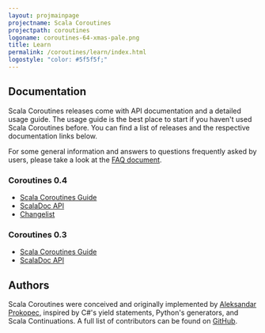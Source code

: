 ```yaml
---
layout: projmainpage
projectname: Scala Coroutines
projectpath: coroutines
logoname: coroutines-64-xmas-pale.png
title: Learn
permalink: /coroutines/learn/index.html
logostyle: "color: #5f5f5f;"
---
```



## Documentation

Scala Coroutines releases come with API documentation and a detailed usage guide.
The usage guide is the best place to start if you haven't used Scala Coroutines before.
You can find a list of releases and the respective documentation links below.

For some general information and answers to questions frequently asked by users,
please take a look at the [FAQ document](/coroutines/docs/faq/).


### Coroutines 0.4

- [Scala Coroutines Guide](/coroutines/docs/0.4/101/)
- [ScalaDoc API](http://storm-enroute.com/apidocs/coroutines/0.4/api/)
- [Changelist](/coroutines/docs/0.4/changelist/)


### Coroutines 0.3

- [Scala Coroutines Guide](/coroutines/docs/0.3/101/)
- [ScalaDoc API](http://storm-enroute.com/apidocs/coroutines/0.3/api/)


## Authors

Scala Coroutines were conceived and originally implemented by
[Aleksandar Prokopec](https://github.com/axel22),
inspired by C\#'s yield statements, Python's generators,
and Scala Continuations.
A full list of contributors can be found on
[GitHub](https://github.com/storm-enroute/coroutines/graphs/contributors).
